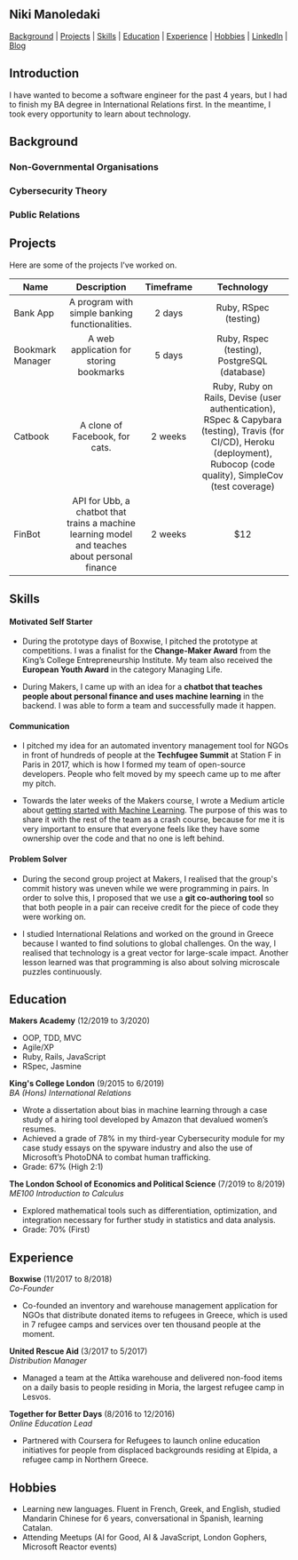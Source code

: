 ## Niki Manoledaki

[Background](#background) | [Projects](#projects) | [Skills](#skills) | [Education](#education) | [Experience](#experience) | [Hobbies](#hobbies) | [LinkedIn](https://www.linkedin.com/in/niki-manoledaki-9b505111b/) | [Blog](https://medium.com/@niki.manoledaki)

## Introduction
I have wanted to become a software engineer for the past 4 years, but I had to finish my BA degree in International Relations first. In the meantime, I took every opportunity to learn about technology. 

## Background

### Non-Governmental Organisations
### Cybersecurity Theory
### Public Relations

## Projects
Here are some of the projects I've worked on.

| Name             |                                          Description                                           | Timeframe |                                                                                Technology                                                                                 |
| ---------------- | :--------------------------------------------------------------------------------------------: | :-------: | :-----------------------------------------------------------------------------------------------------------------------------------------------------------------------: |
| Bank App         |                         A program with simple banking functionalities.                         |  2 days   |                                                                           Ruby, RSpec (testing)                                                                           |
| Bookmark Manager |                            A web application for storing bookmarks                             |  5 days   |                                                               Ruby, Rspec (testing), PostgreSQL (database)                                                                |
| Catbook          |                                 A clone of Facebook, for cats.                                 |  2 weeks  | Ruby, Ruby on Rails, Devise (user authentication), RSpec & Capybara (testing), Travis (for CI/CD), Heroku (deployment), Rubocop (code quality), SimpleCov (test coverage) |
| FinBot           | API for Ubb, a chatbot that trains a machine learning model and teaches about personal finance |  2 weeks  |                                                                                    $12                                                                                    |

## Skills

#### Motivated Self Starter

- During the prototype days of Boxwise, I pitched the prototype at competitions. I was a finalist for the **Change-Maker Award** from the King’s College Entrepreneurship Institute. My team also received the **European Youth Award** in the category Managing Life.

- During Makers, I came up with an idea for a **chatbot that teaches people about personal finance and uses machine learning** in the backend. I was able to form a team and successfully made it happen.

#### Communication

- I pitched my idea for an automated inventory management tool for NGOs in front of hundreds of people at the **Techfugee Summit** at Station F in Paris in 2017, which is how I formed my team of open-source developers. People who felt moved by my speech came up to me after my pitch.

- Towards the later weeks of the Makers course, I wrote a Medium article about [getting started with Machine Learning](https://medium.com/analytics-vidhya/machine-learning-for-beginners-84c23e090b18). The purpose of this was to share it with the rest of the team as a crash course, because for me it is very important to ensure that everyone feels like they have some ownership over the code and that no one is left behind.

#### Problem Solver

- During the second group project at Makers, I realised that the group's commit history was uneven while we were programming in pairs. In order to solve this, I proposed that we use a **git co-authoring tool** so that both people in a pair can receive credit for the piece of code they were working on.

- I studied International Relations and worked on the ground in Greece because I wanted to find solutions to global challenges. On the way, I realised that technology is a great vector for large-scale impact. Another lesson learned was that programming is also about  solving microscale puzzles continuously.

## Education

**Makers Academy** (12/2019 to 3/2020)

- OOP, TDD, MVC
- Agile/XP
- Ruby, Rails, JavaScript
- RSpec, Jasmine

**King's College London** (9/2015 to 6/2019) </br>
_BA (Hons) International Relations_

- Wrote a dissertation about bias in machine learning through a case study of a hiring tool developed by Amazon that devalued women’s resumes.
- Achieved a grade of 78% in my third-year Cybersecurity module for my case study essays on the spyware industry and also the use of Microsoft’s PhotoDNA to combat human trafficking.
- Grade: 67% (High 2:1)

**The London School of Economics and Political Science** (7/2019 to 8/2019) </br>
_ME100 Introduction to Calculus_

- Explored mathematical tools such as differentiation, optimization, and integration necessary for further study in statistics and data analysis.
- Grade: 70% (First)

## Experience

**Boxwise** (11/2017 to 8/2018)  
_Co-Founder_

- Co-founded an inventory and warehouse management application for NGOs that distribute donated items to refugees in Greece, which is used in 7 refugee camps and services over ten thousand people at the moment.

**United Rescue Aid** (3/2017 to 5/2017)  
_Distribution Manager_

- Managed a team at the Attika warehouse and delivered non-food items on a daily basis to people residing in Moria, the largest refugee camp in Lesvos.

**Together for Better Days** (8/2016 to 12/2016)  
_Online Education Lead_

- Partnered with Coursera for Refugees to launch online education initiatives for people from displaced backgrounds residing at Elpida, a refugee camp in Northern Greece.

## Hobbies

- Learning new languages. Fluent in French, Greek, and English, studied Mandarin Chinese for 6 years, conversational in Spanish, learning Catalan.
- Attending Meetups (AI for Good, AI & JavaScript, London Gophers, Microsoft Reactor events)
